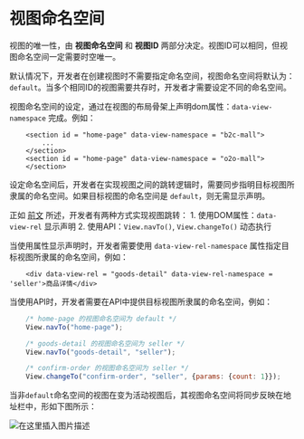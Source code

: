 # 视图命名空间

视图的唯一性，由 **视图命名空间** 和 **视图ID** 两部分决定。视图ID可以相同，但视图命名空间一定需要时空唯一。

默认情况下，开发者在创建视图时不需要指定命名空间，视图命名空间将默认为：`default`。当多个相同ID的视图需要共存时，开发者才需要设定不同的命名空间。

视图命名空间的设定，通过在视图的布局骨架上声明dom属性：`data-view-namespace` 完成。例如：

```markup
    <section id = "home-page" data-view-namespace = "b2c-mall">
        ...
    </section>
    <section id = "home-page" data-view-namespace = "o2o-mall">
    </section>
```

设定命名空间后，开发者在实现视图之间的跳转逻辑时，需要同步指明目标视图所隶属的命名空间。如果目标视图的命名空间是 `default`，则无需显示声明。

正如 [前文](https://blog.csdn.net/baozhang007/article/details/85171245) 所述，开发者有两种方式实现视图跳转： 1. 使用DOM属性：`data-view-rel` 显示声明 2. 使用API：`View.navTo()`, `View.changeTo()` 动态执行

当使用属性显示声明时，开发者需要使用 `data-view-rel-namespace` 属性指定目标视图所隶属的命名空间，例如：

```markup
    <div data-view-rel = "goods-detail" data-view-rel-namespace = 'seller'>商品详情</div>
```

当使用API时，开发者需要在API中提供目标视图所隶属的命名空间，例如：

```javascript
    /* home-page 的视图命名空间为 default */
    View.navTo("home-page");

    /* goods-detail 的视图命名空间为 seller */
    View.navTo("goods-detail", "seller");

    /* confirm-order 的视图命名空间为 seller */
    View.changeTo("confirm-order", "seller", {params: {count: 1}});
```

当非`default`命名空间的视图在变为活动视图后，其视图命名空间将同步反映在地址栏中，形如下图所示：

![&#x5728;&#x8FD9;&#x91CC;&#x63D2;&#x5165;&#x56FE;&#x7247;&#x63CF;&#x8FF0;](https://img-blog.csdnimg.cn/20190417201821420.png?x-oss-process=image/watermark,type_ZmFuZ3poZW5naGVpdGk,shadow_10,text_aHR0cHM6Ly9ibG9nLmNzZG4ubmV0L2Jhb3poYW5nMDA3,size_16,color_FFFFFF,t_70)

